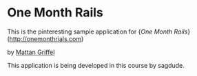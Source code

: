 # One Month Rails

This is the pinteresting sample application for
{*One Month Rails*}(http://onemonthrials.com)

by [Mattan Griffel](http://mattangriffel.com)

This application is being developed in this course by sagdude.
